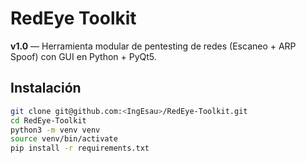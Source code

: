 # RedEye Toolkit

**v1.0** — Herramienta modular de pentesting de redes (Escaneo + ARP Spoof) con GUI en Python + PyQt5.

## Instalación

```bash
git clone git@github.com:<IngEsau>/RedEye-Toolkit.git
cd RedEye-Toolkit
python3 -m venv venv
source venv/bin/activate
pip install -r requirements.txt

